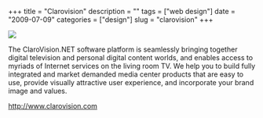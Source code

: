 +++
title = "Clarovision"
description = ""
tags = ["web design"]
date = "2009-07-09"
categories = ["design"]
slug = "clarovision"
+++


 

  <div id="screens-thumbs" class="clearfix">
    <div class="txt-center" id="design-submission"><a href="http://www.clarovision.com/"><img id='bluga-thumbnail-1816' class='bluga-thumbnail large' src='http://media.konigi.com/bluga/
wt4a55fe6126a60_1.jpg'/></a></div>  
  </div>   
<p>The ClaroVision.NET software platform is seamlessly bringing together digital television and personal digital content worlds, and enables access to myriads of Internet services on the living room TV. We help you to build fully integrated and market demanded media center products that are easy to use, provide visually attractive user experience, and incorporate your brand image and values. </p>
<p><a href="http://www.clarovision.com/">http://www.clarovision.com</a></p>





